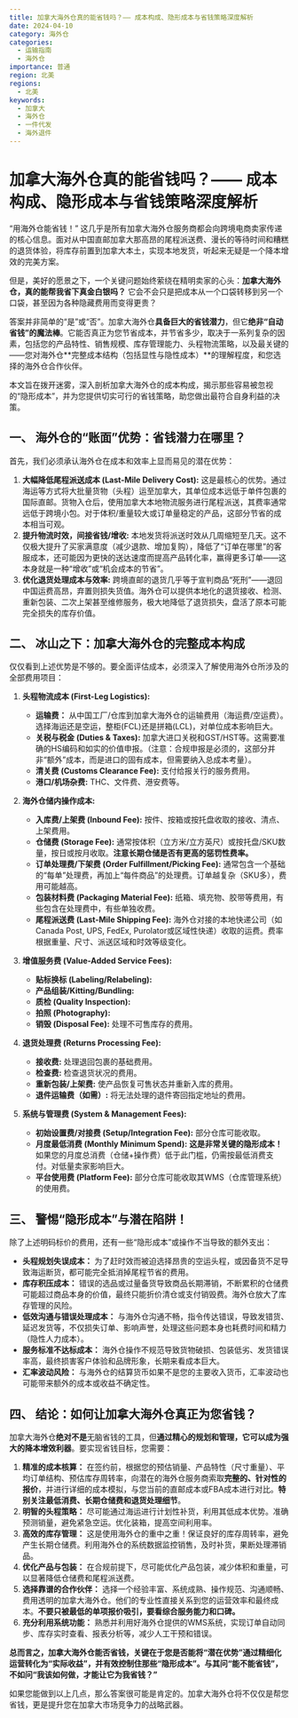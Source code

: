 ```yaml
---
title: 加拿大海外仓真的能省钱吗？—— 成本构成、隐形成本与省钱策略深度解析
date: 2024-04-10
category: 海外仓
categories:
  - 运输指南
  - 海外仓
importance: 普通
region: 北美
regions:
  - 北美
keywords:
  - 加拿大
  - 海外仓
  - 一件代发
  - 海外退件
---
```

# 加拿大海外仓真的能省钱吗？—— 成本构成、隐形成本与省钱策略深度解析

“用海外仓能省钱！” 这几乎是所有加拿大海外仓服务商都会向跨境电商卖家传递的核心信息。面对从中国直邮加拿大那高昂的尾程派送费、漫长的等待时间和糟糕的退货体验，将库存前置到加拿大本土，实现本地发货，听起来无疑是一个降本增效的完美方案。

但是，美好的愿景之下，一个关键问题始终萦绕在精明卖家的心头：**加拿大海外仓，真的能帮我省下真金白银吗？** 它会不会只是把成本从一个口袋转移到另一个口袋，甚至因为各种隐藏费用而变得更贵？

答案并非简单的“是”或“否”。加拿大海外仓**具备巨大的省钱潜力**，但它**绝非“自动省钱”的魔法棒**。它能否真正为您节省成本，并节省多少，取决于一系列复杂的因素，包括您的产品特性、销售规模、库存管理能力、头程物流策略，以及最关键的——您对海外仓**完整成本结构（包括显性与隐性成本）**的理解程度，和您选择的海外仓合作伙伴。

本文旨在拨开迷雾，深入剖析加拿大海外仓的成本构成，揭示那些容易被忽视的“隐形成本”，并为您提供切实可行的省钱策略，助您做出最符合自身利益的决策。

## 一、 海外仓的“账面”优势：省钱潜力在哪里？

首先，我们必须承认海外仓在成本和效率上显而易见的潜在优势：

1.  **大幅降低尾程派送成本 (Last-Mile Delivery Cost):** 这是最核心的优势。通过海运等方式将大批量货物（头程）运至加拿大，其单位成本远低于单件包裹的国际直邮。货物入仓后，使用加拿大本地物流服务进行尾程派送，其费率通常远低于跨境小包。对于体积/重量较大或订单量稳定的产品，这部分节省的成本相当可观。
2.  **提升物流时效，间接省钱/增收:** 本地发货将派送时效从几周缩短至几天。这不仅极大提升了买家满意度（减少退款、增加复购），降低了“订单在哪里”的客服成本，还可能因为更快的送达速度而提高产品转化率，赢得更多订单——这本身就是一种“增收”或“机会成本的节省”。
3.  **优化退货处理成本与效率:** 跨境直邮的退货几乎等于宣判商品“死刑”——退回中国运费高昂，弃置则损失货值。海外仓可以提供本地化的退货接收、检测、重新包装、二次上架甚至维修服务，极大地降低了退货损失，盘活了原本可能完全损失的库存价值。

## 二、 冰山之下：加拿大海外仓的完整成本构成

仅仅看到上述优势是不够的。要全面评估成本，必须深入了解使用海外仓所涉及的全部费用项目：

1.  **头程物流成本 (First-Leg Logistics):**
    *   **运输费：** 从中国工厂/仓库到加拿大海外仓的运输费用（海运费/空运费）。选择海运还是空运，整柜(FCL)还是拼箱(LCL)，对单位成本影响巨大。
    *   **关税与税金 (Duties & Taxes):** 加拿大进口关税和GST/HST等。这需要准确的HS编码和如实的价值申报。（注意：合规申报是必须的，这部分并非“额外”成本，而是进口的固有成本，但需要纳入总成本考量）。
    *   **清关费 (Customs Clearance Fee):** 支付给报关行的服务费用。
    *   **港口/机场杂费:** THC、文件费、港安费等。

2.  **海外仓储内操作成本:**
    *   **入库费/上架费 (Inbound Fee):** 按件、按箱或按托盘收取的接收、清点、上架费用。
    *   **仓储费 (Storage Fee):** 通常按体积（立方米/立方英尺）或按托盘/SKU数量，按日或按月收取。**注意长期仓储是否有更高的惩罚性费率。**
    *   **订单处理费/下架费 (Order Fulfillment/Picking Fee):** 通常包含一个基础的“每单”处理费，再加上“每件商品”的处理费。订单越复杂（SKU多），费用可能越高。
    *   **包装材料费 (Packaging Material Fee):** 纸箱、填充物、胶带等费用，有些包含在处理费中，有些单独收费。
    *   **尾程派送费 (Last-Mile Shipping Fee):** 海外仓对接的本地快递公司（如Canada Post, UPS, FedEx, Purolator或区域性快递）收取的运费。费率根据重量、尺寸、派送区域和时效等级变化。

3.  **增值服务费 (Value-Added Service Fees):**
    *   **贴标换标 (Labeling/Relabeling):**
    *   **产品组装/Kitting/Bundling:**
    *   **质检 (Quality Inspection):**
    *   **拍照 (Photography):**
    *   **销毁 (Disposal Fee):** 处理不可售库存的费用。

4.  **退货处理费 (Returns Processing Fee):**
    *   **接收费:** 处理退回包裹的基础费用。
    *   **检查费:** 检查退货状况的费用。
    *   **重新包装/上架费:** 使产品恢复可售状态并重新入库的费用。
    *   **退件运输费（如需）:** 将无法处理的退件寄回指定地址的费用。

5.  **系统与管理费 (System & Management Fees):**
    *   **初始设置费/对接费 (Setup/Integration Fee):** 部分仓库可能收取。
    *   **月度最低消费 (Monthly Minimum Spend):** **这是非常关键的隐形成本！** 如果您的月度总消费（仓储+操作费）低于此门槛，仍需按最低消费支付。对低量卖家影响巨大。
    *   **平台使用费 (Platform Fee):** 部分仓库可能收取其WMS（仓库管理系统）的使用费。

## 三、 警惕“隐形成本”与潜在陷阱！

除了上述明码标价的费用，还有一些“隐形成本”或操作不当导致的额外支出：

*   **头程规划失误成本：** 为了赶时效而被迫选择昂贵的空运头程，或因备货不足导致海运断货，都可能完全抵消掉尾程节省的费用。
*   **库存积压成本：** 错误的选品或过量备货导致商品长期滞销，不断累积的仓储费可能超过商品本身的价值，最终只能折价清仓或支付销毁费。海外仓放大了库存管理的风险。
*   **低效沟通与错误处理成本：** 与海外仓沟通不畅，指令传达错误，导致发错货、延迟发货等，不仅损失订单、影响声誉，处理这些问题本身也耗费时间和精力（隐性人力成本）。
*   **服务标准不达标成本：** 海外仓操作不规范导致货物破损、包装低劣、发货错误率高，最终损害客户体验和品牌形象，长期来看成本巨大。
*   **汇率波动风险：** 与海外仓的结算货币如果不是您的主要收入货币，汇率波动也可能带来额外的成本或收益不确定性。

## 四、 结论：如何让加拿大海外仓真正为您省钱？

加拿大海外仓**绝对不是**无脑省钱的工具，但**通过精心的规划和管理，它可以成为强大的降本增效利器**。要实现省钱目标，您需要：

1.  **精准的成本核算：** 在签约前，根据您的预估销量、产品特性（尺寸重量）、平均订单结构、预估库存周转率，向潜在的海外仓服务商索取**完整的、针对性的报价**，并进行详细的成本模拟，与您当前的直邮成本或FBA成本进行对比。**特别关注最低消费、长期仓储费和退货处理细节**。
2.  **明智的头程策略：** 尽可能通过海运进行计划性补货，利用其低成本优势。准确预测销量，避免紧急空运。优化装箱，提高空间利用率。
3.  **高效的库存管理：** 这是使用海外仓的重中之重！保证良好的库存周转率，避免产生长期仓储费。利用海外仓的系统数据监控销售，及时补货，果断处理滞销品。
4.  **优化产品与包装：** 在合规前提下，尽可能优化产品包装，减少体积和重量，可以显著降低仓储费和尾程派送费。
5.  **选择靠谱的合作伙伴：** 选择一个经验丰富、系统成熟、操作规范、沟通顺畅、费用透明的加拿大海外仓。他们的专业性直接关系到您的运营效率和最终成本。**不要只被最低的单项报价吸引，要看综合服务能力和口碑。**
6.  **充分利用系统功能：** 熟悉并利用好海外仓提供的WMS系统，实现订单自动同步、库存实时查看、报表分析等，减少人工干预和错误。

**总而言之，加拿大海外仓能否省钱，关键在于您是否能将“潜在优势”通过精细化运营转化为“实际收益”，并有效控制住那些“隐形成本”。与其问“能不能省钱”，不如问“我该如何做，才能让它为我省钱？”**

如果您能做到以上几点，那么答案很可能是肯定的。加拿大海外仓将不仅仅是帮您省钱，更是提升您在加拿大市场竞争力的战略武器。




<!--

## 指南分类

请从下方选择一个或多个适合的分类：

- 对于单个分类，请在上方的"category"字段选择一个

- 对于多个分类，请在上方的"categories"数组中选择多个，例如：categories: [监管法规, 海关指南]

  

分类选项：

[ ] regulations（监管法规）

[ ] customs（海关指南）

[ ] shipping（运输指南）

[ ] packaging（包装指南）

[ ] fba（亚马逊FBA）

[ ] logistics（物流基础知识）

[ ] calculator（实用工具使用指南）

[ ] declaration（报关指南）

[ ] tax（税务指南）

[ ] insurance（保险指南）

[ ] tracking（物流跟踪）

[ ] returns（退货处理）

[ ] international（国际物流）

[ ] express（快递服务）

[ ] commercial（商业件运输）

[ ] biggoods（超大件运输）

[ ] warehouse（海外仓）

  

## 重要性级别

请从下方选择一个适合的级别，并在上方的"importance"字段中设置：

[ ] normal（普通）

[ ] important（重要）

[ ] critical（关键）

  

## 地区选项

请从下方选择一个或多个适合的地区：

- 对于单个地区，请在上方的"region"字段选择一个

- 对于多个地区，请在上方的"regions"数组中选择多个，例如：regions: [全球, 北美]

  

地区选项：

[ ] 全球

[ ] 北美

[ ] 南美

[ ] 欧洲

[ ] 亚洲

[ ] 大洋洲

[ ] 非洲

[ ] 中东

  

## 关键字选项

请从下方选择一个或多个适合的关键字，添加到上方的keywords数组中：

例如：keywords: [普货, FBA, 美国]

  

【货物类型】

[ ] 普货

[ ] 化妆品

[ ] 液体

[ ] 粉末

[ ] 电子烟

[ ] 纯电池

[ ] 内电

[ ] 标准件

[ ] 商业件

[ ] 大件服务

  

【服务类型】

[ ] 私人地址

[ ] FBA

[ ] 沃尔玛

[ ] 海外仓

[ ] 一件代发

[ ] 海外退件

  

【国家/地区】

[ ] 加拿大

[ ] 美国

[ ] 欧洲

[ ] 英国

[ ] 日本

[ ] 新加坡

[ ] 马来西亚

[ ] 泰国

[ ] 沙特

[ ] 阿联酋

[ ] 德国

[ ] 法国

  

【运输方式】

[ ] 国际快递

[ ] 海派

[ ] 空派

-->

  